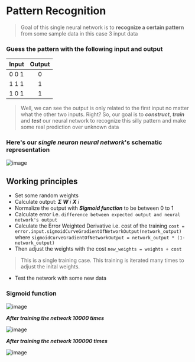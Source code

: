# Pattern Recognition
> Goal of this single neural network is to **recognize a certain pattern** 
> from some sample data in this case 3 input data

### Guess the pattern with the following input and output

|   Input   | Output |
| --------- |:------:|
|   0 0 1   |    0   |
|   1 1 1   |    1   |
|   1 0 1   |    1   |

> Well, we can see the output is only related to the first input no matter what the other two inputs. Right?
> So, our goal is to ***construct***, ***train*** and ***test*** our neural network to recognize this silly 
> pattern and make some real prediction over unknown data

### Here's our *single neuron neural network*'s schematic representation

![image](https://github.com/iraihankabir/DeepLearning/blob/master/Pattern%20Recognition/img/schemetic_network.png)


## Working principles

* Set some random weights
* Calculate output: ***Σ*** ***W*** *i* ***X*** *i*
* Normalize the output with ***Sigmoid function*** to be between 0 to 1
* Calculate error i.e. `difference between expected output and neural network's output`
* Calculate the Error Weighted Derivative i.e. cost of the training
  `cost = error.input.sigmoidCurveGradientOfNetworkOutput(network_output)`
  where `sigmoidCurveGradientOfNetworkOutput = network_output * (1-network_output)`
* Then adjust the weights with the cost
  `new_weights = weights + cost`
> This is a single training case. This training is iterated many times to adjust the inital weights.
* Test the network with some new data


### Sigmoid function

![image](https://github.com/iraihankabir/DeepLearning/blob/master/Pattern%20Recognition/img/sigmoid_function.png)



***After training the network 10000 times***

![image](https://github.com/iraihankabir/DeepLearning/blob/master/Pattern%20Recognition/img/training-1.png)





***After training the network 100000 times***

![image](https://github.com/iraihankabir/DeepLearning/blob/master/Pattern%20Recognition/img/training-2.png)
